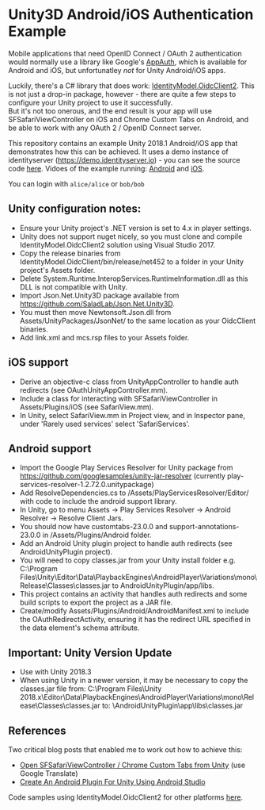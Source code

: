 # Unity3D Android/iOS Authentication Example

Mobile applications that need OpenID Connect / OAuth 2 authentication would normally use a library like Google's [AppAuth](https://github.com/openid/AppAuth-Android), which is available for Android and iOS, but unfortunatley *not* for Unity Android/iOS apps.

Luckily, there's a C# library that does work: [IdentityModel.OidcClient2](https://github.com/IdentityModel/IdentityModel.OidcClient2).  This is not just a drop-in package, however - there are quite a few steps to configure your Unity project to use it successfully.  
But it's not too onerous, and the end result is your app will use SFSafariViewController on iOS and Chrome Custom Tabs on Android, and be able to work with any OAuth 2 / OpenID Connect server.

This repository contains an example Unity 2018.1 Android/iOS app that demonstrates how this can be achieved.  It uses a demo instance of identityserver (https://demo.identityserver.io) - you can see the source code [here](https://github.com/IdentityServer/IdentityServer4.Demo). Vidoes of the example running: [Android](https://codenature.info/pub/unityauth/android-identitymodel-unity-sample.mp4) and [iOS](https://codenature.info/pub/unityauth/iphone-identitymodel-unity-sample.mp4).

You can login with `alice/alice` or `bob/bob`

## Unity configuration notes:

* Ensure your Unity project's .NET version is set to 4.x in player settings.
* Unity does not support nuget nicely, so you must clone and compile IdentityModel.OidcClient2 solution using Visual Studio 2017.
* Copy the release binaries from IdentityModel.OidcClient/bin/release/net452 to a folder in your Unity project's Assets folder.
* Delete System.Runtime.InteropServices.RuntimeInformation.dll as this DLL is not compatible with Unity.  
* Import Json.Net.Unity3D package available from https://github.com/SaladLab/Json.Net.Unity3D.
* You must then move Newtonsoft.Json.dll from Assets/UnityPackages/JsonNet/ to the same location as your OidcClient binaries.
* Add link.xml and mcs.rsp files to your Assets folder.

## iOS support

* Derive an objective-c class from UnityAppController to handle auth redirects (see OAuthUnityAppController.mm).
* Include a class for interacting with SFSafariViewController in Assets/Plugins/iOS (see SafariView.mm).
* In Unity, select SafariView.mm in Project view, and in Inspector pane, under 'Rarely used services' select 'SafariServices'.

## Android support

* Import the Google Play Services Resolver for Unity package from https://github.com/googlesamples/unity-jar-resolver
 (currently play-services-resolver-1.2.72.0.unitypackage)
* Add ResolveDependencies.cs to /Assets/PlayServicesResolver/Editor/ with code to include the android support library.
* In Unity, go to menu Assets -> Play Services Resolver -> Android Resolver -> Resolve Client Jars.
* You should now have customtabs-23.0.0 and support-annotations-23.0.0 in /Assets/Plugins/Android folder.
* Add an Android Unity plugin project to handle auth redirects (see AndroidUnityPlugin project).
* You will need to copy classes.jar from your Unity install folder e.g. C:\Program Files\Unity\Editor\Data\PlaybackEngines\AndroidPlayer\Variations\mono\Release\Classes\classes.jar to AndroidUnityPlugin/app/libs.
* This project contains an activity that handles auth redirects and some build scripts to export the project as a JAR file.
* Create/modify Assets/Plugins/Android/AndroidManifest.xml to include the OAuthRedirectActivity, ensuring it has the redirect URL specified in the data element's schema attribute.

## Important: Unity Version Update

* Use with Unity 2018.3
* When using Unity in a newer version, it may be necessary to copy the classes.jar file from:
   C:\Program Files\Unity 2018.x\Editor\Data\PlaybackEngines\AndroidPlayer\Variations\mono\Release\Classes\classes.jar
   to:
   \AndroidUnityPlugin\app\libs\classes.jar

## References

Two critical blog posts that enabled me to work out how to achieve this:

* [Open SFSafariViewController / Chrome Custom Tabs from Unity](https://qiita.com/lucifuges/items/b17d602417a9a249689f) (use Google Translate)
* [Create An Android Plugin For Unity Using Android Studio](http://www.thegamecontriver.com/2015/04/android-plugin-unity-android-studio.html)

Code samples using IdentityModel.OidcClient2 for other platforms [here](https://github.com/IdentityModel/IdentityModel.OidcClient.Samples).